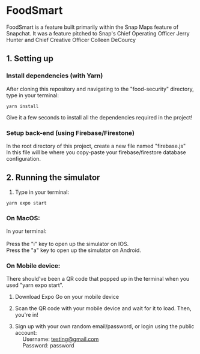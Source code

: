 # FoodSmart

FoodSmart is a feature built primarily within the Snap Maps feature of Snapchat.
It was a feature pitched to Snap's Chief Operating Officer Jerry Hunter and Chief Creative Officer Colleen DeCourcy

## 1. Setting up

### Install dependencies (with Yarn)

After cloning this repository and navigating to the "food-security" directory, type in your terminal:

```
yarn install
```
Give it a few seconds to install all the dependencies required in the project!

### Setup back-end (using Firebase/Firestone)
In the root directory of this project, create a new file named "firebase.js"
<br> In this file will be where you copy-paste your firebase/firestore database configuration.

## 2. Running the simulator

1. Type in your terminal:

```
yarn expo start
```

### On MacOS:

In your terminal: 
<br>
<br> Press the "i" key to open up the simulator on IOS.
<br> Press the "a" key to open up the simulator on Android.


### On Mobile device:

There should've been a QR code that popped up in the terminal when you used "yarn expo start".
1. Download Expo Go on your mobile device
   
2. Scan the QR code with your mobile device and wait for it to load. Then, you're in!
  
3. Sign up with your own random email/password, or login using the public account:
<br> &nbsp;&nbsp;&nbsp;&nbsp;&nbsp;Username: testing@gmail.com
<br> &nbsp;&nbsp;&nbsp;&nbsp;&nbsp;Password: password
